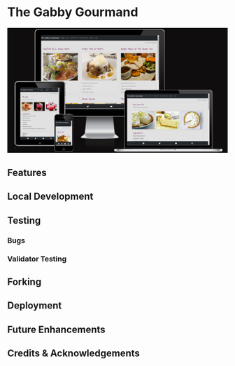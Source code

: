 # The Gabby Gourmand

![The Gabby Gourmand](documentation/am_i_responsive.png)

## Features


## Local Development


## Testing


### Bugs


### Validator Testing


## Forking


## Deployment


## Future Enhancements


## Credits & Acknowledgements